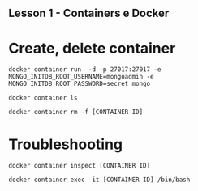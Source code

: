 ## Lesson 1 - Containers e Docker

# Create, delete container
```
docker container run  -d -p 27017:27017 -e MONGO_INITDB_ROOT_USERNAME=mongoadmin -e MONGO_INITDB_ROOT_PASSWORD=secret mongo

docker container ls

docker container rm -f [CONTAINER ID]
```

# Troubleshooting

```
docker container inspect [CONTAINER ID]

docker container exec -it [CONTAINER ID] /bin/bash
```